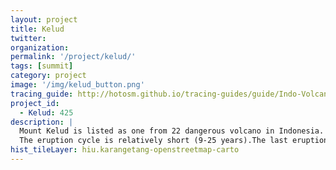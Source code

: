 ```yaml
---
layout: project
title: Kelud
twitter: 
organization: 
permalink: '/project/kelud/'
tags: [summit]
category: project
image: '/img/kelud_button.png'
tracing_guide: http://hotosm.github.io/tracing-guides/guide/Indo-Volcanoes.html
project_id: 
  - Kelud: 425
description: |
  Mount Kelud is listed as one from 22 dangerous volcano in Indonesia. For eruption preparedness and mitigation it is important to map the surrounding area by capturing building, settlement and road network data.<br><br>
  The eruption cycle is relatively short (9-25 years).The last eruption happened on February 13th, 2014. It trapped people in several villages and disrupted flights in Java island and The National Disaster Agency evacuated people within a 20km radius.
hist_tileLayer: hiu.karangetang-openstreetmap-carto
---
```







